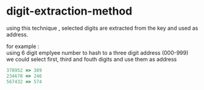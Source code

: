 # digit-extraction-method

using this technique , selected digits are extracted from the key and used as address.<br/>


for example : <br/>
using 6 digit emplyee number to hash to a three digit address (000-999)<br/>
we could select first, third and fouth digits and use them as address


```js
378952 => 389
234678 => 246
567432 => 574
```

